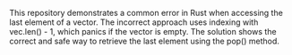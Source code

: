 This repository demonstrates a common error in Rust when accessing the last element of a vector.  The incorrect approach uses indexing with vec.len() - 1, which panics if the vector is empty. The solution shows the correct and safe way to retrieve the last element using the pop() method.